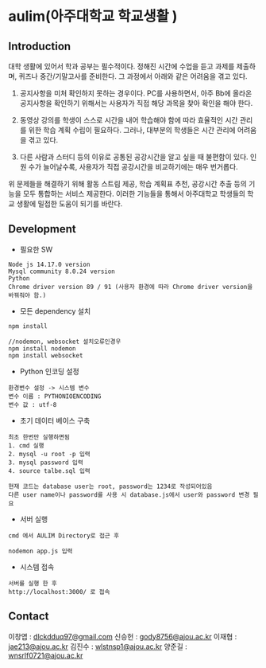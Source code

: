 # aulim(아주대학교 학교생활 )

## Introduction

대학 생활에 있어서 학과 공부는 필수적이다. 정해진 시간에 수업을 듣고 과제를 제출하며, 퀴즈나 중간/기말고사를 준비한다. 그 과정에서 아래와 같은 어려움을 겪고 있다. 

  1. 공지사항을 미처 확인하지 못하는 경우이다. PC를 사용하면서, 아주 Bb에 올라온 공지사항을 확인하기 위해서는 사용자가 직접 해당 과목을 찾아 확인을 해야 한다. 

2. 동영상 강의를 학생이 스스로 시간을 내어 학습해야 함에 따라 효율적인 시간 관리를 위한 학습 계획 수립이 필요하다. 그러나, 대부분의 학생들은 시간 관리에 어려움을 겪고 있다. 

 3. 다른 사람과 스터디 등의 이유로 공통된 공강시간을 알고 싶을 때 불편함이 있다. 인원 수가 늘어날수록, 사용자가 직접 공강시간을 비교하기에는 매우 번거롭다.

 위 문제들을 해결하기 위해 활동 스트림 제공, 학습 계획표 추천, 공강시간 추출 등의 기능을 모두 통합하는 서비스 제공한다. 이러한 기능들을 통해서 아주대학교 학생들의 학교 생활에 밀접한 도움이 되기를 바란다.

## Development

- 필요한 SW
```
Node js 14.17.0 version
Mysql community 8.0.24 version
Python 
Chrome driver version 89 / 91 (사용자 환경에 따라 Chrome driver version을 바꿔줘야 함.)

```

- 모든 dependency 설치
```
npm install

//nodemon, websocket 설치오류인경우
npm install nodemon
npm install websocket
```

- Python 인코딩 설정
```
환경변수 설정 -> 시스템 변수
변수 이름 : PYTHONIOENCODING
변수 값 : utf-8
```

- 초기 데이터 베이스 구축

```
최초 한번만 실행하면됨
1. cmd 실행
2. mysql -u root -p 입력
3. mysql password 입력
4. source talbe.sql 입력

현재 코드는 database user는 root, password는 1234로 작성되어있음
다른 user name이나 password를 사용 시 database.js에서 user와 password 변경 필요
```

- 서버 실행
```
cmd 에서 AULIM Directory로 접근 후

nodemon app.js 입력
```

- 시스템 접속
```
서버를 실행 한 후 
http://localhost:3000/ 로 접속
```

## Contact
이창엽 : dlckdduq97@gmail.com
신승헌 : gody8756@ajou.ac.kr
이재협 : jae213@ajou.ac.kr
김진수 : wlstnsp1@ajou.ac.kr
양준길 : wnsrlf0721@ajou.ac.kr
